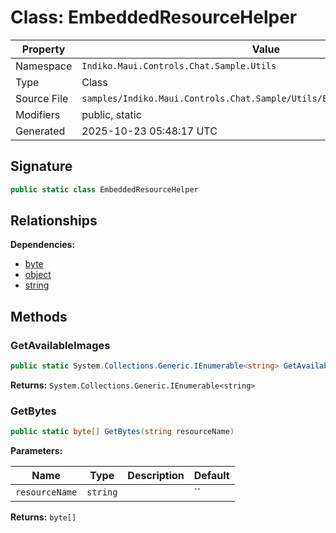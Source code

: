 # Class: EmbeddedResourceHelper

| Property | Value |
|----------|-------|
| Namespace | `Indiko.Maui.Controls.Chat.Sample.Utils` |
| Type | Class |
| Source File | `samples/Indiko.Maui.Controls.Chat.Sample/Utils/EmbeddedResourceHelper.cs` |
| Modifiers | public, static |
| Generated | 2025-10-23 05:48:17 UTC |

## Signature

```csharp
public static class EmbeddedResourceHelper
```

## Relationships

**Dependencies:**
- [byte](byte.md)
- [object](object.md)
- [string](string.md)

## Methods

### GetAvailableImages

```csharp
public static System.Collections.Generic.IEnumerable<string> GetAvailableImages()
```

**Returns:** `System.Collections.Generic.IEnumerable<string>`

### GetBytes

```csharp
public static byte[] GetBytes(string resourceName)
```

**Parameters:**

| Name | Type | Description | Default |
|------|------|-------------|---------|
| `resourceName` | `string` |  | `` |

**Returns:** `byte[]`

